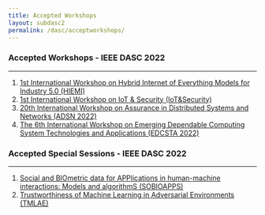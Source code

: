 ```yaml
---
title: Accepted Workshops 
layout: subdasc2
permalink: /dasc/acceptworkshops/
---
```


<h3>Accepted Workshops - IEEE DASC 2022</h3>
<hr/>

<ol>
<li><a href="/2022/assets/files/ws-ss/dasc/HIEMI2022_CFP.pdf" target=_new>1st International Workshop on Hybrid Internet of Everything Models for Industry 5.0 (HIEMI)</a></li>
<li><a href="/2022/assets/files/ws-ss/dasc/IoT&Security2022_CFP.pdf" target=_new>1st International Workshop on IoT & Security (IoT&Security)</a></li>
<li><a href="/2022/assets/files/ws-ss/dasc/ADSN2022_CFP.pdf" target=_new>20th International Workshop on Assurance in Distributed Systems and Networks (ADSN 2022)</a></li>
<li><a href="/2022/assets/files/ws-ss/cst/EDCSTA2022_CFP.pdf" target=_new>The 6th International Workshop on Emerging Dependable Computing System Technologies and Applications (EDCSTA 2022)</a></li>
</ol> 


<h3>Accepted Special Sessions - IEEE DASC 2022</h3>
<hr/> 

<ol>
<li><a href="/2022/assets/files/ws-ss/cst/SOBIOAPPS2022_CFP.pdf" target=_new>Social and BIOmetric data for APPlications in human-machine interactions: Models and algorithmS (SOBIOAPPS)</a></li>
<li><a href="/2022/assets/files/ws-ss/cst/TMLAE2022_CFP.pdf" target=_new>Trustworthiness of Machine Learning in Adversarial Environments (TMLAE)</a></li>
</ol>

 

